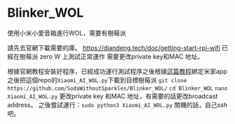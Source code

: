 # Blinker_WOL
使用小米小愛音箱進行WOL，需要有樹莓派

請先去官網下載需要的庫。
https://diandeng.tech/doc/getting-start-rpi-wifi
已經在樹莓派 zero W 上測試正常運作
需要更改private key和MAC 地址。

根據官網教程安裝好程序，已經成功運行測試程序之後根據[這篇教程](https://diandeng.tech/doc/xiaoai)綁定米家app
之後把這個repo的`Xiaomi_AI_WOL.py`下載到目標樹莓派
`git clone https://github.com/SodaWithoutSparkles/Blinker_WOL/`
`cd Blinker_WOL`
`nano Xiaomi_AI_WOL.py`
更改private key 和MAC 地址，有需要的話更改broadcast address。
之後嘗試運行：`sudo python3 Xiaomi_AI_WOL.py`
關機的話，自己ssh吧。

